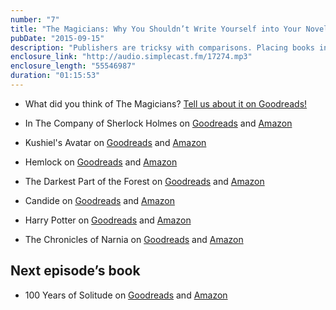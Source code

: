 ```yaml
---
number: "7"
title: "The Magicians: Why You Shouldn’t Write Yourself into Your Novels"
pubDate: "2015-09-15"
description: "Publishers are tricksy with comparisons. Placing books in certain genres can also be misleading. Also, everyone agrees that Quentin sucks and Alice is amazing."
enclosure_link: "http://audio.simplecast.fm/17274.mp3"
enclosure_length: "55546987"
duration: "01:15:53"
---
```

- What did you think of The Magicians? [Tell us about it on Goodreads!](https://www.goodreads.com/topic/show/17448060-episode-7-the-magicians?ref=ru_lihp_cm_tp_0_mclk-up2584138144#comment_id_140159788)

- In The Company of Sherlock Holmes on [Goodreads](https://www.goodreads.com/book/show/20729839-in-the-company-of-sherlock-holmes?ac=1) and [Amazon](http://www.amazon.com/gp/product/1605986585/ref=x_gr_w_glide_bb?ie=UTF8&tag=x_gr_w_glide_bb-20&linkCode=as2&camp=1789&creative=9325&creativeASIN=1605986585&SubscriptionId=1MGPYB6YW3HWK55XCGG2)
- Kushiel's Avatar on [Goodreads](https://www.goodreads.com/book/show/40223.Kushiel_s_Avatar?from_search=true&search_version=service) and [Amazon](http://www.amazon.com/gp/product/1405034149/ref=x_gr_w_glide_bb?ie=UTF8&tag=x_gr_w_glide_bb-20&linkCode=as2&camp=1789&creative=9325&creativeASIN=1405034149&SubscriptionId=1MGPYB6YW3HWK55XCGG2)
- Hemlock on [Goodreads](https://www.goodreads.com/book/show/12985143-hemlock?from_search=true&search_version=service) and [Amazon](http://www.amazon.com/gp/product/0062048651/ref=x_gr_w_bb?ie=UTF8&tag=x_gr_w_bb-20&linkCode=as2&camp=1789&creative=9325&creativeASIN=0062048651&SubscriptionId=1MGPYB6YW3HWK55XCGG2)
- The Darkest Part of the Forest on [Goodreads](https://www.goodreads.com/book/show/20958632-the-darkest-part-of-the-forest?utm_medium=api&amp;utm_source=blog_book%22%3EThe%20Darkest%20Part%20of%20the%20Forest) and [Amazon](http://amzn.com/B00K5UNWV4)
- Candide on [Goodreads](https://www.goodreads.com/book/show/19380.Candide?ac=1) and [Amazon](http://www.amazon.com/gp/product/0486266893/ref=x_gr_w_glide_bb?ie=UTF8&tag=x_gr_w_glide_bb-20&linkCode=as2&camp=1789&creative=9325&creativeASIN=0486266893&SubscriptionId=1MGPYB6YW3HWK55XCGG2)
- Harry Potter on [Goodreads](https://www.goodreads.com/book/show/862041.Harry_Potter_Boxset?from_search=true&search_version=service) and [Amazon](http://www.amazon.com/gp/product/0066238501/ref=x_gr_w_bb?ie=UTF8&tag=x_gr_w_bb-20&linkCode=as2&camp=1789&creative=9325&creativeASIN=0066238501&SubscriptionId=1MGPYB6YW3HWK55XCGG2)
- The Chronicles of Narnia on [Goodreads](https://www.goodreads.com/book/show/11127.The_Chronicles_of_Narnia?from_search=true&search_version=service) and [Amazon](http://amzn.com/B006LSZECO)

## Next episode’s book

- 100 Years of Solitude on [Goodreads](https://www.goodreads.com/book/show/320.One_Hundred_Years_of_Solitude?ac=1) and [Amazon](http://www.amazon.com/gp/product/0060531045/ref=x_gr_w_bb?ie=UTF8&tag=x_gr_w_bb-20&linkCode=as2&camp=1789&creative=9325&creativeASIN=0060531045&SubscriptionId=1MGPYB6YW3HWK55XCGG2)
